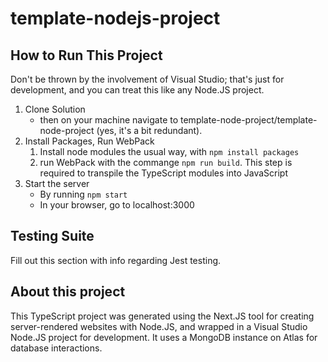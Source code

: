 # template-nodejs-project

## How to Run This Project
Don't be thrown by the involvement of Visual Studio; that's just for development, and you can treat this like any Node.JS project. 

1. Clone Solution 
	- then on your machine navigate to template-node-project/template-node-project (yes, it's a bit redundant).
2. Install Packages, Run WebPack
	1. Install node modules the usual way, with ```npm install packages```
	2. run WebPack with the commange ```npm run build```. This step is required to transpile the TypeScript modules into JavaScript
3. Start the server
	- By running ```npm start```
	- In your browser, go to localhost:3000

## Testing Suite
Fill out this section with info regarding Jest testing.


## About this project
This TypeScript project was generated using the Next.JS tool for creating server-rendered websites with Node.JS, and wrapped in a Visual Studio Node.JS project for development. 
It uses a MongoDB instance on Atlas for database interactions. 
